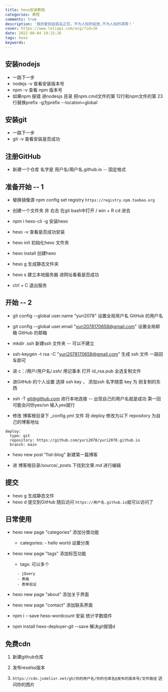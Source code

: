 ```yaml
---
title: hexo安装教程
categories: 教程
comments: true
description: '我的爱宛如孤岛之花，不为人知的绽放,不为人知的凋零！'
cover: https://www.loliapi.com/acg/?id=18
date: 2022-08-04 19:15:26
tags: hexo
keywords:
---
```


## 安装nodejs

+ 一路下一步
+ nodejs -v 查看安装版本号
+ npm -v 查看 npm 版本号
+ 如果npm 报错 进nodesjs 目录 把npm.cmd文件的第 12行和npm文件的第 23 行替换prefix -g为prefix --location=global

## 安装git

+ 一路下一步
+ git -v 查看安装是否成功

## 注册GitHub

+ 新建一个仓库 名字是 用户名/用户名.github.io -- 固定格式

## 准备开始 -- 1

+ 替换镜像源 npm config set registry ``` https://registry.npm.taobao.org ```

+ 创建一个文件夹 并 右击 在git bash中打开 / win + R  cd 进去

+ npm i hexo-cli -g 安装hexo

+ hexo -v 查看是否成功安装

+ hexo init 初始化hexo 文件夹

+ hexo install 创建hexo

+ hexo g 生成静态文件夹

+ hexo s 建立本地服务器 进网址看看是否成功

+ ctrl + C 退出服务

## 开始 -- 2

+ git config --global user.name "yuri2078" 设置全局用户名 GitHub 的用户名

+ git config --global user.email "yuri2078170658@gmail.com" 设置全局邮箱 GitHub 的邮箱

+ mkdir .ssh 新建ssh 文件夹 -- 可以不建立

+ ssh-keygen -t rsa -C "yuri2078170658@gmail.com" 生成 ssh 文件 一路回车即可

+ 进 c：/用户/用户名/.ssh/   用记事本 打开 id_rsa.pub 全选复制文件

+ 进GitHub 的个人设置 选择 ssh key ， 添加ssh  名字随意 key 为 刚复制的东西

+ ssh -T git@github.com 进行本地连接 -- 出现自己的用户名就是成功 第一回可能会问你yes/on 输入yes就行

+ 修改 博客根目录下 _config.yml 文件 将 deploy 修改为以下 repository 为自己的博客地址

``` :
deploy:
  type: git
  repository: https://github.com/yuri2078/yuri2078.github.io
  branch: main

```

+ hexo new post "fist-blog" 新建第一篇博客

+ 进 博客根目录/source/_posts 下找到文章.md 进行编辑

## 提交

+ hexo g 生成静态文件
+ hexo d 提交到GitHub 随后访问 ``` https://用户名.github.io ```就可以访问了

## 日常使用

+ hexo new page "categories" 添加分类功能
  + categories: - hello world 设置分类
+ hexo new page "tags" 添加标签功能
  + tags: 可以多个

  ```:
    - jQuery
    - 表格
    - 表单验证

  ```

+ hexo new page "about" 添加关于界面
+ hexo new page "contact" 添加联系界面
+ npm i --save hexo-wordcount 安装 统计字数插件  
+ npm install hexo-deployer-git --save 解决git报错d

## 免费cdn

1. 新建github仓库

2. 发布reselss版本

3. `https://cdn.jsdelivr.net/gh/你的用户名/你的仓库名@发布的版本号/文件路径` 访问你的图片

